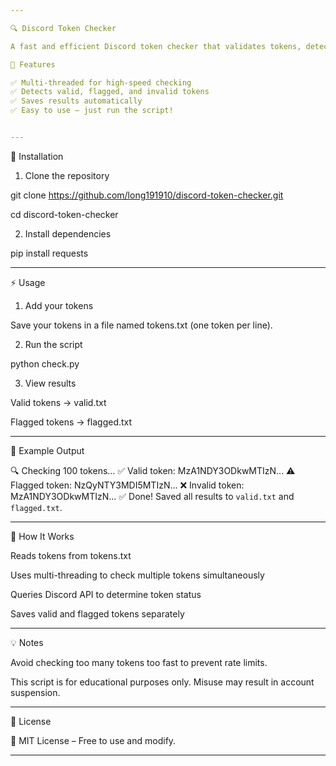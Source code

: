 ```yaml
---

🔍 Discord Token Checker

A fast and efficient Discord token checker that validates tokens, detects flagged ones, and sorts them into separate files.

🚀 Features

✅ Multi-threaded for high-speed checking
✅ Detects valid, flagged, and invalid tokens
✅ Saves results automatically
✅ Easy to use – just run the script!


---
```


📌 Installation

1. Clone the repository

git clone https://github.com/long191910/discord-token-checker.git

cd discord-token-checker


2. Install dependencies

pip install requests




---

⚡ Usage

1. Add your tokens

Save your tokens in a file named tokens.txt (one token per line).



2. Run the script

python check.py


3. View results

Valid tokens → valid.txt

Flagged tokens → flagged.txt





---

📜 Example Output

🔍 Checking 100 tokens...
✅ Valid token: MzA1NDY3ODkwMTIzN...
⚠ Flagged token: NzQyNTY3MDI5MTIzN...
❌ Invalid token: MzA1NDY3ODkwMTIzN...
✅ Done! Saved all results to `valid.txt` and `flagged.txt`.


---

📌 How It Works

Reads tokens from tokens.txt

Uses multi-threading to check multiple tokens simultaneously

Queries Discord API to determine token status

Saves valid and flagged tokens separately



---

💡 Notes

Avoid checking too many tokens too fast to prevent rate limits.

This script is for educational purposes only. Misuse may result in account suspension.



---

📜 License

📄 MIT License – Free to use and modify.


---
